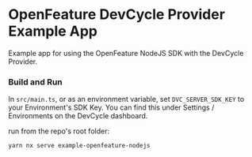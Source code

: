 # OpenFeature DevCycle Provider Example App

Example app for using the OpenFeature NodeJS SDK with the  DevCycle Provider.

### Build and Run

In `src/main.ts`, or as an environment variable, set `DVC_SERVER_SDK_KEY` to your Environment's SDK Key.
You can find this under Settings / Environments on the DevCycle dashboard.

run from the repo's root folder:

```yarn nx serve example-openfeature-nodejs```
